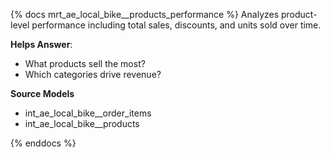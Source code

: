 {% docs mrt_ae_local_bike__products_performance %}
Analyzes product-level performance including total sales, discounts, and units sold over time.

**Helps Answer**:
- What products sell the most?
- Which categories drive revenue?

**Source Models**
- int_ae_local_bike__order_items
- int_ae_local_bike__products

{% enddocs %}